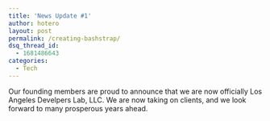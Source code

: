 ```yaml
---
title: 'News Update #1'
author: hotero
layout: post
permalink: /creating-bashstrap/
dsq_thread_id:
  - 1681486643
categories:
  - Tech
---
```


Our founding members are proud to announce that we are now officially Los Angeles Develpers Lab, LLC. We are now taking on clients, and we look forward to many prosperous years ahead. 


